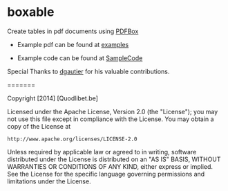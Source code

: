 boxable
=======


Create tables in pdf documents using [PDFBox](http://pdfbox.apache.org)

- Example pdf can be found at [examples](http://goo.gl/a7QvRM)

- Example code can be found at [SampleCode](https://github.com/dhorions/boxable/blob/master/src/test/java/be/quodlibet/boxable/TableTest.java)

Special Thanks to [dgautier](https://github.com/dgautier) for his valuable contributions.

=======

Copyright [2014] [Quodlibet.be]

Licensed under the Apache License, Version 2.0 (the "License");
you may not use this file except in compliance with the License.
You may obtain a copy of the License at

    http://www.apache.org/licenses/LICENSE-2.0

Unless required by applicable law or agreed to in writing, software
distributed under the License is distributed on an "AS IS" BASIS,
WITHOUT WARRANTIES OR CONDITIONS OF ANY KIND, either express or implied.
See the License for the specific language governing permissions and
limitations under the License.
